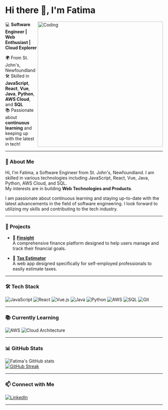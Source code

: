 # Hi there 👋, I'm Fatima

<img align="right" alt="Coding" width="400" src="https://private-user-images.githubusercontent.com/74038190/371756395-cf3b95d6-7889-47cf-9456-ce0c96c664d5.gif" />

💻 **Software Engineer | Web Enthusiast | Cloud Explorer**

🌍 From St. John's, Newfoundland  
🛠️ Skilled in **JavaScript**, **React**, **Vue**, **Java**, **Python**, **AWS Cloud**, and **SQL**  
📚 Passionate about **continuous learning** and keeping up with the latest in tech!

---

### 🧩 About Me
Hi, I'm Fatima, a Software Engineer from St. John's, Newfoundland. I am skilled in various technologies including JavaScript, React, Vue, Java, Python, AWS Cloud, and SQL.  
My interests are in building **Web Technologies and Products**.

I am passionate about continuous learning and staying up-to-date with the latest advancements in the field of software engineering. I look forward to utilizing my skills and contributing to the tech industry.

---

### 🚀 Projects

- 🔗 [**Finsight**](https://github.com/fatimar07/finsight)  
  A comprehensive finance platform designed to help users manage and track their financial goals.

- 🔗 [**Tax Estimator**](https://github.com/fatimar07/tax-estimator)  
  A web app designed specifically for self-employed professionals to easily estimate taxes.

---

### 🛠️ Tech Stack
![JavaScript](https://img.shields.io/badge/-JavaScript-black?style=flat-square&logo=javascript)
![React](https://img.shields.io/badge/-React-black?style=flat-square&logo=react)
![Vue.js](https://img.shields.io/badge/-Vue.js-black?style=flat-square&logo=vue.js)
![Java](https://img.shields.io/badge/-Java-black?style=flat-square&logo=java)
![Python](https://img.shields.io/badge/-Python-black?style=flat-square&logo=python)
![AWS](https://img.shields.io/badge/-AWS-black?style=flat-square&logo=amazon-aws)
![SQL](https://img.shields.io/badge/-SQL-black?style=flat-square&logo=mysql)
![Git](https://img.shields.io/badge/-Git-black?style=flat-square&logo=git)

---

### 📚 Currently Learning
![AWS](https://img.shields.io/badge/-AWS%20Cloud-black?style=flat-square&logo=amazon-aws)
![Cloud Architecture](https://img.shields.io/badge/-Cloud%20Architecture-black?style=flat-square&logo=cloudflare)

---

### 📊 GitHub Stats
![Fatima's GitHub stats](https://github-readme-stats.vercel.app/api?username=fatimar07&show_icons=true&theme=radical)  
[![GitHub Streak](https://streak-stats.demolab.com?user=fatimar07&theme=radical&date_format=M%20j%5B%2C%20Y%5D)](https://git.io/streak-stats)

---

### 📫 Connect with Me
[![LinkedIn](https://img.shields.io/badge/-LinkedIn-0077B5?style=flat-square&logo=linkedin&logoColor=white)](https://linkedin.com/in/muhattarfatima)

---
